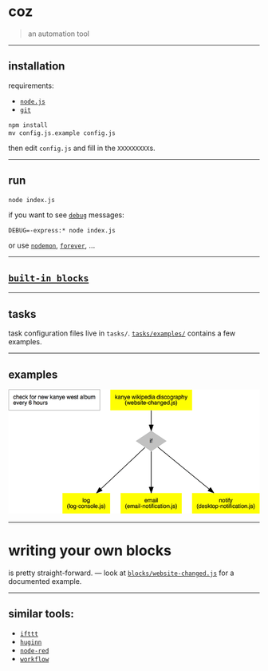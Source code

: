# coz
> an automation tool
>

---


## installation

requirements:
- [`node.js`](http://nodejs.org/)
- [`git`](http://git-scm.com/)

```shell
npm install
mv config.js.example config.js
```

then edit `config.js` and fill in the `XXXXXXXXX`s.


---


## run

```shell
node index.js
```

if you want to see [`debug`](https://www.npmjs.com/package/debug) messages:

```shell
DEBUG=-express:* node index.js
```

or use [`nodemon`](http://nodemon.io/), [`forever`](https://github.com/foreverjs/forever), ...


---


## [`built-in blocks`](./blocks/)


---


## tasks

task configuration files live in `tasks/`. [`tasks/examples/`](./tasks/examples/) contains a few examples.

---


## examples

![](./task-example.png)


---


# writing your own blocks

is pretty straight-forward. — look at [`blocks/website-changed.js`](./blocks/website-changed.js) for a documented example.


---


## similar tools:
- [`ifttt`](https://ifttt.com/)
- [`huginn`](https://github.com/cantino/huginn)
- [`node-red`](http://nodered.org/)
- [`workflow`](https://workflow.is/)
